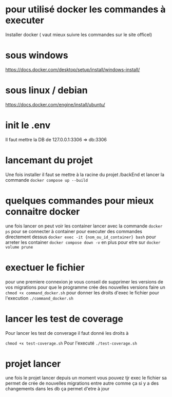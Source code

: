 # pour utilisé docker les commandes à executer

Installer docker ( vaut mieux suivre les commandes sur le site officel)
 # sous windows
 https://docs.docker.com/desktop/setup/install/windows-install/
 # sous linux / debian 

 https://docs.docker.com/engine/install/ubuntu/
# init le .env
Il faut mettre la DB de 127.0.0.1:3306 => db:3306
 # lancemant du projet

 Une fois installer il faut se mettre à la racine du projet /backEnd et lancer la commande
 `docker compose up --build ` 
# quelques commandes pour mieux connaitre docker

 une fois lancer on peut voir les container lancer avec la commande 
 `docker ps` 
pour se connecter à container pour executer des commandes directement dessus 
`docker exec -it {nom_ou_id_container} bash` 
pour arreter les container 
`docker compose down -v`
en plus pour etre sur
`docker volume prune`
# exectuer le fichier
pour une premiere connexion je vous conseil de supprimer les versions de vos migrations pour que le programme crée des nouvelles versions
faire un `chmod +x command_docker.sh` pour donner les droits d'exec le fichier
 pour l'execution
 `./command_docker.sh`
 

 # lancer les test de coverage

 Pour lancer les test de converage il faut donné les droits à 

 `chmod +x test-coverage.sh`
 Pour l'executé 
 `./test-coverage.sh`
 # projet lancer 

 une fois le projet lancer depuis un moment vous pouvez tjr exec le fichier sa permet de crée de nouvelles migrations entre autre comme ça si y a des changements dans les db ça permet d'etre à jour 

